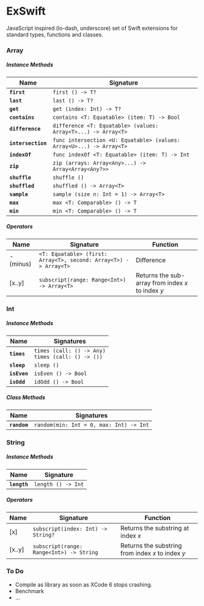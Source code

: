 # ExSwift

JavaScript inspired (lo-dash, underscore) set of Swift extensions for standard types, functions and classes.

### Array ###

##### Instance Methods #####

Name | Signature
---- | ---------
**`first`**|`first () -> T?`
**`last`**|`last () -> T?`
**`get`**|`get (index: Int) -> T?`
**`contains`**|`contains <T: Equatable> (item: T) -> Bool`
**`difference`**|`difference <T: Equatable> (values: Array<T>...) -> Array<T>`
**`intersection`**|`func intersection <U: Equatable> (values: Array<U>...) -> Array<T>`
**`indexOf`**|`func indexOf <T: Equatable> (item: T) -> Int`
**`zip`**|`zip (arrays: Array<Any>...) -> Array<Array<Any?>>`
**`shuffle`**|`shuffle ()`
**`shuffled`**|`shuffled () -> Array<T>`
**`sample`**|`sample (size n: Int = 1) -> Array<T>`
**`max`**|`max <T: Comparable> () -> T`
**`min`**|`min <T: Comparable> () -> T`

##### Operators #####
Name | Signature|Function
---- | ---------|--------
\- (minus)|`<T: Equatable> (first: Array<T>, second: Array<T>) -> Array<T>`|Difference
\[x..y]|`subscript(range: Range<Int>) -> Array<T>`|Returns the sub-array from index *x* to index *y*

### Int ###
##### Instance Methods #####

Name | Signatures
---- | ---------
**`times`**|`times (call: () -> Any)`<br>`times (call: () -> ())`
**`sleep`**|`sleep ()`
**`isEven`**|`isEven () -> Bool`
**`isOdd`**|`idOdd () -> Bool`

##### Class Methods #####

Name | Signatures
---- | ---------
**`random`**|`random(min: Int = 0, max: Int) -> Int`

### String ###
##### Instance Methods #####

Name | Signature
---- | ---------
**`length`**|`length () -> Int`

##### Operators #####
Name | Signature|Function
---- | ---------|--------
\[x]|`subscript(index: Int) -> String?`|Returns the substring at index *x*
\[x..y]|`subscript(range: Range<Int>) -> String`|Returns the substring from index *x* to index *y*

### To Do ###
* Compile as library as soon as XCode 6 stops crashing.
* Benchmark
* ...
